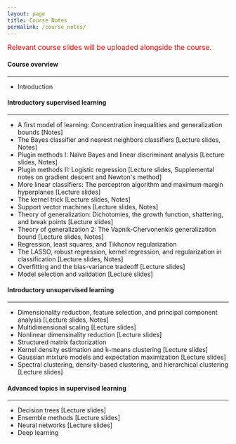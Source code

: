 ```yaml
---
layout: page
title: Course Notes
permalink: /course_notes/
---
```

<font size="3" color="red">Relevant course slides will be uploaded alongside the course.</font>

#### Course overview 
___
- Introduction

#### Introductory supervised learning
___
- A first model of learning: Concentration inequalities and generalization bounds [Notes]
- The Bayes classifier and nearest neighbors classifiers [Lecture slides, Notes]
- Plugin methods I: Naïve Bayes and linear discriminant analysis [Lecture slides, Notes]
- Plugin methods II: Logistic regression [Lecture slides, Supplemental notes on gradient descent and Newton's method]
- More linear classifiers: The perceptron algorithm and maximum margin hyperplanes [Lecture slides]
- The kernel trick [Lecture slides, Notes]
- Support vector machines [Lecture slides, Notes]
- Theory of generalization: Dichotomies, the growth function, shattering, and break points
  [Lecture slides]
- Theory of generalization 2: The Vapnik-Chervonenkis generalization bound
  [Lecture slides, Notes]
- Regression, least squares, and Tikhonov regularization
- The LASSO, robust regression, kernel regression, and regularization in classification [Lecture slides, Notes]
- Overfitting and the bias-variance tradeoff [Lecture slides]
- Model selection and validation [Lecture slides]
#### Introductory unsupervised learning
___
- Dimensionality reduction, feature selection, and principal component analysis [Lecture slides, Notes]
- Multidimensional scaling [Lecture slides]
- Nonlinear dimensinality reduction [Lecture slides]
- Structured matrix factorization
- Kernel density estimation and k-means clustering [Lecture slides]
- Gaussian mixture models and expectation maximization [Lecture slides]
- Spectral clustering, density-based clustering, and hierarchical clustering [Lecture slides]
#### Advanced topics in supervised learning
___
- Decision trees [Lecture slides]
- Ensemble methods [Lecture slides]
- Neural networks [Lecture slides]
- Deep learning